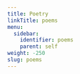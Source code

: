 ```yaml
---
title: Poetry
linkTitle: poems
menu:
  sidebar:
    identifier: poems
    parent: self
weight: -250
slug: poems
---
```

